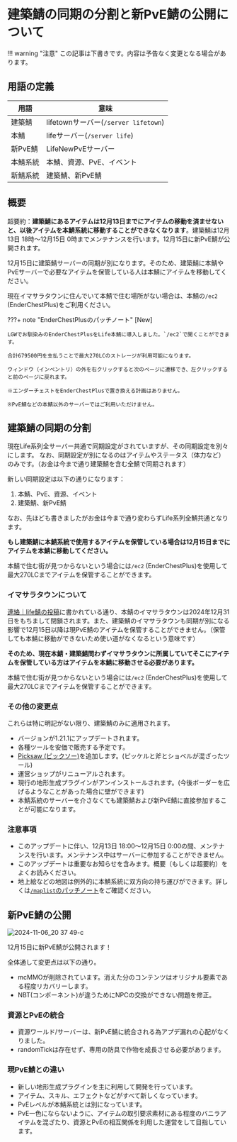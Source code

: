 # 建築鯖の同期の分割と新PvE鯖の公開について

!!! warning "注意"
    この記事は下書きです。内容は予告なく変更となる場合があります。

## 用語の定義

| 用語 | 意味 |
|-----|-----|
| 建築鯖 | lifetownサーバー(`/server lifetown`) |
| 本鯖 | lifeサーバー(`/server life`) |
| 新PvE鯖 | LifeNewPvEサーバー |
| 本鯖系統 | 本鯖、資源、PvE、イベント |
| 新鯖系統 | 建築鯖、新PvE鯖 |

## 概要

超要約：**建築鯖にあるアイテムは12月13日までにアイテムの移動を済ませないと、以後アイテムを本鯖系統に移動することができなくなります**。建築鯖は12月13日 18時〜12月15日 0時までメンテナンスを行います。12月15日に新PvE鯖が公開されます。

12月15日に建築鯖サーバーの同期が別になります。そのため、建築鯖に本鯖やPvEサーバーで必要なアイテムを保管している人は本鯖にアイテムを移動してください。

現在イマサラタウンに住んでいて本鯖で住む場所がない場合は、本鯖の`/ec2` (EnderChestPlus)をご利用ください。

???+ note "EnderChestPlusのパッチノート"
    [New]

    LGWでお馴染みのEnderChestPlusをLife本鯖に導入しました。`/ec2`で開くことができます。

    合計679500円を支払うことで最大270LCのストレージが利用可能になります。

    ウィンドウ（インベントリ）の外を右クリックすると次のページに遷移でき、左クリックすると前のページに戻れます。

    ※エンダーチェストをEnderChestPlusで置き換える計画はありません。

    ※PvE鯖などの本鯖以外のサーバーではご利用いただけません。

## 建築鯖の同期の分割

現在Life系列全サーバー共通で同期設定がされていますが、その同期設定を別々にします。
なお、同期設定が別になるのはアイテムやステータス（体力など）のみです。（お金は今まで通り建築鯖を含む全鯖で同期されます）

新しい同期設定は以下の通りになります：

1. 本鯖、PvE、資源、イベント
2. 建築鯖、新PvE鯖

なお、先ほども書きましたがお金は今まで通り変わらずLife系列全鯖共通となります。

**もし建築鯖に本鯖系統で使用するアイテムを保管している場合は12月15日までにアイテムを本鯖に移動してください。**

本鯖で住む街が見つからないという場合には`/ec2` (EnderChestPlus)を使用して最大270LCまでアイテムを保管することができます。

### イマサラタウンについて

[連絡｜life鯖の投稿](https://discord.com/channels/357134045328572418/725947473452990485/1266719268301701270)に書かれている通り、本鯖のイマサラタウンは2024年12月31日をもちまして閉鎖されます。また、建築鯖のイマサラタウンも同期が別になる影響で12月15日以降は現PvE鯖のアイテムを保管することができません。（保管しても本鯖に移動ができないため使い道がなくなるという意味です）

**そのため、現在本鯖・建築鯖問わずイマサラタウンに所属していてそこにアイテムを保管している方はアイテムを本鯖に移動させる必要があります。**

本鯖で住む街が見つからないという場合には`/ec2` (EnderChestPlus)を使用して最大270LCまでアイテムを保管することができます。

### その他の変更点

これらは特に明記がない限り、建築鯖のみに適用されます。

- バージョンが1.21.1にアップデートされます。
- 各種ツールを安価で販売する予定です。
- [Picksaw (ピックソー)](https://terraria.arcenserv.info/wiki/Picksaw)を追加します。(ピッケルと斧とショベルが混ざったツール)
- 運営ショップがリニューアルされます。
- 現行の地形生成プラグインがアンインストールされます。(今後ボーダーを広げるようなことがあった場合に壁ができます)
- 本鯖系統のサーバーを介さなくても建築鯖および新PvE鯖に直接参加することが可能になります。

### 注意事項

- このアップデートに伴い、12月13日 18:00〜12月15日 0:00の間、メンテナンスを行います。メンテナンス中はサーバーに参加することができません。
- このアップデートは重要なお知らせを含みます。概要（もしくは超要約）をよくお読みください。
- 地上絵などの地図は例外的に本鯖系統に双方向の持ち運びができます。詳しくは[`/maplist`のパッチノート](https://discord.com/channels/357134045328572418/724325894784548936/1304831547010060350)をご確認ください。

## 新PvE鯖の公開

![2024-11-06_20 37 49-c](https://github.com/user-attachments/assets/40e50148-aa27-42ac-9b6e-57a8cedc18a0)

12月15日に新PvE鯖が公開されます！

全体通して変更点は以下の通り。

- mcMMOが削除されています。消えた分のコンテンツはオリジナル要素である程度リカバリーします。
- NBT(コンポーネント)が違うためにNPCの交換ができない問題を修正。

### 資源とPvEの統合

- 資源ワールド/サーバーは、新PvE鯖に統合される為アプデ漏れの心配がなくりました。
- randomTickは存在せず、専用の防具で作物を成長させる必要があります。

### 現PvE鯖との違い

- 新しい地形生成プラグインを主に利用して開発を行っています。
- アイテム、スキル、エフェクトなどがすべて新しくなっています。
- PvEレベルが本鯖系統とは別になっています。
- PvE一色にならないように、アイテムの取引要求素材にある程度のバニラアイテムを混ざたり、資源とPvEの相互関係を利用した運営をして目指しています。
